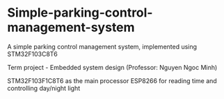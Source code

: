 # Simple-parking-control-management-system
A simple parking control management system, implemented using STM32F103C8T6 

Term project - Embedded system design (Professor: Nguyen Ngoc Minh)

STM32F103F1C8T6 as the main processor
ESP8266 for reading time and controlling day/night light

